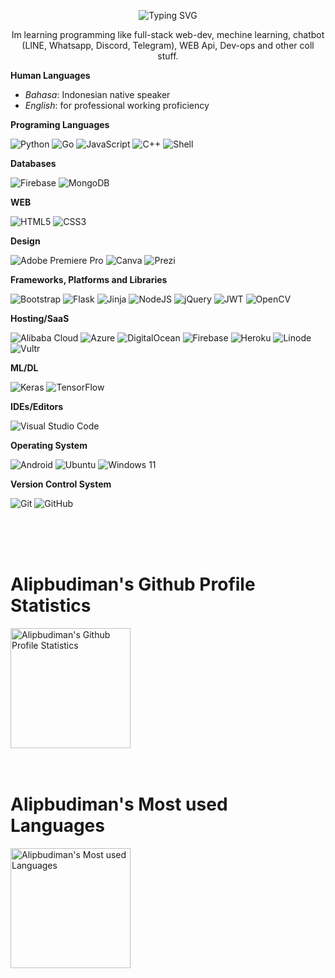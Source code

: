 <p align="center">
    <img src="https://readme-typing-svg.herokuapp.com?font=Bruno+Ace+SC&size=30&duration=1000&pause=1000&color=F70000&center=true&vCenter=true&width=435&lines=HELLO+WORLD%2C+MY+NAME+IS+ALIP" alt="Typing SVG" />
</p>

<p align=center>
    Im learning programming like full-stack web-dev, mechine learning, chatbot (LINE, Whatsapp, Discord, Telegram), WEB Api, Dev-ops and other coll stuff.
</p>

**Human Languages**

  - *Bahasa*: Indonesian native speaker
  - *English*: for professional working proficiency

**Programing Languages**

<p align="left"> 
    <img alt="Python" src="https://img.shields.io/badge/Python-3776AB?style=for-the-badge&logo=python&logoColor=white"/>
    <img alt="Go" src="https://img.shields.io/badge/go-%2300ADD8.svg?style=for-the-badge&logo=go&logoColor=white"/>
    <img alt="JavaScript" src="https://img.shields.io/badge/JavaScript-FCDC00?style=for-the-badge&logo=javascript&logoColor=black"/>
    <img alt="C++" src="https://img.shields.io/badge/c++-%2300599C.svg?style=for-the-badge&logo=c%2B%2B&logoColor=white"/>
    <img alt="Shell" src="https://img.shields.io/badge/shell_script-%23121011.svg?style=for-the-badge&logo=gnu-bash&logoColor=white"/>
</p>

**Databases**

<p align="left"> 
    <img alt="Firebase" src="https://img.shields.io/badge/Firebase-039BE5?style=for-the-badge&logo=Firebase&logoColor=white"/>
    <img alt="MongoDB" src="https://img.shields.io/badge/MongoDB-%234ea94b.svg?style=for-the-badge&logo=mongodb&logoColor=white"/>
</p>

**WEB**

<p align="left"> 
    <img alt="HTML5" src="https://img.shields.io/badge/html5-%23E34F26.svg?style=for-the-badge&logo=html5&logoColor=white"/>
    <img alt="CSS3" src="https://img.shields.io/badge/css3-%231572B6.svg?style=for-the-badge&logo=css3&logoColor=white"/>
</p>

**Design**

<p align="left"> 
    <img alt="Adobe Premiere Pro" src="https://img.shields.io/badge/Adobe%20Premiere%20Pro-9999FF.svg?style=for-the-badge&logo=Adobe%20Premiere%20Pro&logoColor=white"/>
    <img alt="Canva" src="https://img.shields.io/badge/Canva-%2300C4CC.svg?style=for-the-badge&logo=Canva&logoColor=white"/>
    <img alt="Prezi" src="https://img.shields.io/badge/Prezi-%23000000.svg?style=for-the-badge&logo=Prezi&logoColor=white"/>
</p>

**Frameworks, Platforms and Libraries**

<p align="left"> 
    <img alt="Bootstrap" src="https://img.shields.io/badge/bootstrap-%23563D7C.svg?style=for-the-badge&logo=bootstrap&logoColor=white"/>
    <img alt="Flask" src="https://img.shields.io/badge/flask-%23000.svg?style=for-the-badge&logo=flask&logoColor=white"/>
    <img alt="Jinja" src="https://img.shields.io/badge/jinja-white.svg?style=for-the-badge&logo=jinja&logoColor=black"/>
    <img alt="NodeJS" src="https://img.shields.io/badge/node.js-6DA55F?style=for-the-badge&logo=node.js&logoColor=white"/>
    <img alt="jQuery" src="https://img.shields.io/badge/jquery-%230769AD.svg?style=for-the-badge&logo=jquery&logoColor=white"/>
    <img alt="JWT" src="https://img.shields.io/badge/JWT-black?style=for-the-badge&logo=JSON%20web%20tokens"/>
    <img alt="OpenCV" src="https://img.shields.io/badge/opencv-%23white.svg?style=for-the-badge&logo=opencv&logoColor=white"/>
</p>

**Hosting/SaaS**

<p align="left"> 
    <img alt="Alibaba Cloud" src="https://img.shields.io/badge/AlibabaCloud-%23FF6701.svg?style=for-the-badge&logo=alibabacloud&logoColor=white"/>
    <img alt="Azure" src="https://img.shields.io/badge/azure-%230072C6.svg?style=for-the-badge&logo=microsoftazure&logoColor=white"/>
    <img alt="DigitalOcean" src="https://img.shields.io/badge/DigitalOcean-%230167ff.svg?style=for-the-badge&logo=digitalOcean&logoColor=white"/>
    <img alt="Firebase" src="https://img.shields.io/badge/firebase-%23039BE5.svg?style=for-the-badge&logo=firebase">
    <img alt="Heroku" src="https://img.shields.io/badge/heroku-%23430098.svg?style=for-the-badge&logo=heroku&logoColor=white"/>
    <img alt="Linode" src="https://img.shields.io/badge/linode-00A95C?style=for-the-badge&logo=linode&logoColor=white"/>
    <img alt="Vultr" src="https://img.shields.io/badge/Vultr-007BFC.svg?style=for-the-badge&logo=vultr"/>
</p>

**ML/DL**

<p align="left"> 
    <img alt="Keras" src="https://img.shields.io/badge/Keras-%23D00000.svg?style=for-the-badge&logo=Keras&logoColor=white"/>
    <img alt="TensorFlow" src="https://img.shields.io/badge/TensorFlow-%23FF6F00.svg?style=for-the-badge&logo=TensorFlow&logoColor=white"/>
</p>

**IDEs/Editors**

<p align="left"> 
    <img alt="Visual Studio Code" src="https://img.shields.io/badge/Visual%20Studio%20Code-0078d7.svg?style=for-the-badge&logo=visual-studio-code&logoColor=white"/>
</p>

**Operating System**

<p align="left"> 
    <img alt="Android" src="https://img.shields.io/badge/Android-3DDC84?style=for-the-badge&logo=android&logoColor=white"/>
    <img alt="Ubuntu" src="https://img.shields.io/badge/Ubuntu-E95420?style=for-the-badge&logo=ubuntu&logoColor=white"/>
    <img alt="Windows 11" src="https://img.shields.io/badge/Windows%2011-%230079d5.svg?style=for-the-badge&logo=Windows%2011&logoColor=white"/>
</p>

**Version Control System**
<p align="left"> 
    <img alt="Git" src="https://img.shields.io/badge/git-%23F05033.svg?style=for-the-badge&logo=git&logoColor=white"/>
    <img alt="GitHub" src="https://img.shields.io/badge/github-%23121011.svg?style=for-the-badge&logo=github&logoColor=white"/>
</p>

<br>
<br>
<br>

# Alipbudiman's Github Profile Statistics

<img alt="Alipbudiman's Github Profile Statistics" src="https://github-readme-stats.vercel.app/api?username=alipbudiman&show_icons=true&count_private=true&theme=algolia" height="192px"/>


<br>
<br>
<br>

# Alipbudiman's Most used Languages

<img alt="Alipbudiman's Most used Languages" src="https://github-readme-stats.vercel.app/api/top-langs/?username=alipbudiman&theme=algolia&layout=compact&langs_count=6&hide=jupyter%20notebook" height="192px"/>






